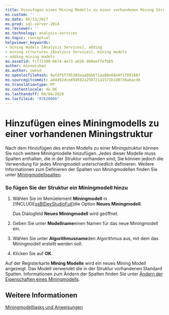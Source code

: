 ```yaml
---
title: Hinzufügen eines Mining Modells zu einer vorhandenen Mining Struktur | Microsoft-Dokumentation
ms.custom: ''
ms.date: 06/13/2017
ms.prod: sql-server-2014
ms.reviewer: ''
ms.technology: analysis-services
ms.topic: conceptual
helpviewer_keywords:
- mining models [Analysis Services], adding
- mining structures [Analysis Services], mining models
- adding mining models
ms.assetid: fcf72300-0674-4e73-a826-9b8eeffefbb5
author: minewiskan
ms.author: owend
ms.openlocfilehash: 0afdf5f795303eaa8bb672aa80e68e0f1f891607
ms.sourcegitcommit: ad4d92dce894592a259721a1571b1d8736abacdb
ms.translationtype: MT
ms.contentlocale: de-DE
ms.lasthandoff: 08/04/2020
ms.locfileid: "87620066"
---
```

# <a name="add-a-mining-model-to-an-existing-mining-structure"></a>Hinzufügen eines Miningmodells zu einer vorhandenen Miningstruktur
  Nach dem Hinzufügen des ersten Modells zu einer Miningstruktur können Sie noch weitere Miningmodelle hinzufügen. Jedes dieser Modelle muss Spalten enthalten, die in der Struktur vorhanden sind; Sie können jedoch die Verwendung für jedes Miningmodell unterschiedlich definieren. Weitere Informationen zum Definieren der Spalten von Miningmodellen finden Sie unter [Miningmodellspalten](mining-model-columns.md).  
  
### <a name="to-add-a-mining-model-to-the-structure"></a>So fügen Sie der Struktur ein Miningmodell hinzu  
  
1.  Wählen Sie im Menüelement **Miningmodell** in [!INCLUDE[ssBIDevStudioFull](../../includes/ssbidevstudiofull-md.md)]die Option **Neues Miningmodell**.  
  
     Das Dialogfeld **Neues Miningmodell** wird geöffnet.  
  
2.  Geben Sie unter **Modellname**einen Namen für das neue Miningmodell ein.  
  
3.  Wählen Sie unter **Algorithmusname**den Algorithmus aus, mit dem das Miningmodell erstellt werden soll.  
  
4.  Klicken Sie auf **OK**.  
  
 Auf der Registerkarte **Mining Modelle** wird ein neues Mining Modell angezeigt. Das Modell verwendet die in der Struktur vorhandenen Standard Spalten. Informationen zum Ändern der Spalten finden Sie unter [Ändern der Eigenschaften eines Miningmodells](change-the-properties-of-a-mining-model.md).  
  
## <a name="see-also"></a>Weitere Informationen  
 [Miningmodelltasks und Anweisungen](mining-model-tasks-and-how-tos.md)  
  
  
